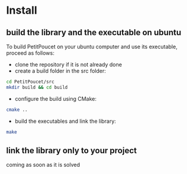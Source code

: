 # Install

## build the library and the executable on ubuntu
To build PetitPoucet on your ubuntu computer and use its executable, proceed as follows:

- clone the repository if it is not already done
- create a build folder in the src folder:
```bash
cd PetitPoucet/src
mkdir build && cd build
```
- configure the build using CMake:
```bash
cmake ..
```

- build the executables and link the library:
```bash
make
```

## link the library only to your project

coming as soon as it is solved